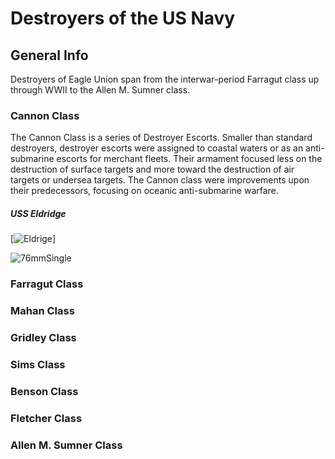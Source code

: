 # Destroyers of the US Navy

## General Info

Destroyers of Eagle Union span from the interwar-period Farragut class up through WWII to the Allen M. Sumner class.


### Cannon Class

The Cannon Class is a series of Destroyer Escorts. Smaller than standard destroyers, destroyer escorts were assigned to coastal waters or as an anti-submarine escorts for merchant fleets. Their armament focused less on the destruction of surface targets and more toward the destruction of air targets or undersea targets. The Cannon class were improvements upon their predecessors, focusing on oceanic anti-submarine warfare.

##### USS Eldridge <br/>

[![Eldrige](https://github.com/YukaIzumi/AzurLaneHistoricalFitguide/blob/main/Icons/Ship/EagleUnion/Eldridge.png)]

![76mmSingle](https://github.com/YukaIzumi/AzurLaneHistoricalFitguide/blob/main/Icons/Equipment/Guns/DD/Single3in50.png)


### Farragut Class

### Mahan Class

### Gridley Class

### Sims Class

### Benson Class

### Fletcher Class

### Allen M. Sumner Class
